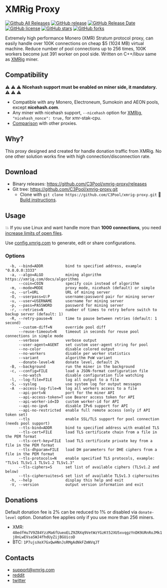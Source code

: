# XMRig Proxy
[![Github All Releases](https://img.shields.io/github/downloads/C3Pool/xmrig-proxy/total.svg)](https://github.com/C3Pool/xmrig-proxy/releases)
[![GitHub release](https://img.shields.io/github/release/C3Pool/xmrig-proxy/all.svg)](https://github.com/C3Pool/xmrig-proxy/releases)
[![GitHub Release Date](https://img.shields.io/github/release-date-pre/C3Pool/xmrig-proxy.svg)](https://github.com/C3Pool/xmrig-proxy/releases)
[![GitHub license](https://img.shields.io/github/license/C3Pool/xmrig-proxy.svg)](https://github.com/C3Pool/xmrig-proxy/blob/master/LICENSE)
[![GitHub stars](https://img.shields.io/github/stars/C3Pool/xmrig-proxy.svg)](https://github.com/C3Pool/xmrig-proxy/stargazers)
[![GitHub forks](https://img.shields.io/github/forks/C3Pool/xmrig-proxy.svg)](https://github.com/C3Pool/xmrig-proxy/network)

Extremely high performance Monero (XMR) Stratum protocol proxy, can easily handle over 100K connections on cheap $5 (1024 MB) virtual machine. Reduce number of pool connections up to 256 times, 100K workers become just 391 worker on pool side. Written on C++/libuv same as [XMRig](https://github.com/C3Pool/xmrig) miner.

## Compatibility
:warning: :warning: :warning: **Nicehash support must be enabled on miner side, it mandatory.** :warning: :warning: :warning:

* Compatible with any Monero, Electroneum, Sumokoin and AEON pools, except **nicehash.com**.
* Any miner with nicehash support, `--nicehash` option for [XMRig](https://github.com/C3Pool/xmrig), `"nicehash_nonce": true,` for xmr-stak-cpu.
* [Comparison](https://github.com/C3Pool/xmrig-proxy/wiki/Comparison) with other proxies.

## Why?
This proxy designed and created for handle donation traffic from XMRig. No one other solution works fine with high connection/disconnection rate.

## Download
* Binary releases: https://github.com/C3Pool/xmrig-proxy/releases
* Git tree: https://github.com/C3Pool/xmrig-proxy.git
  * Clone with `git clone https://github.com/C3Pool/xmrig-proxy.git` :hammer: [Build instructions](https://github.com/C3Pool/xmrig-proxy/wiki/Build).
  
## Usage
:boom: If you use Linux and want handle more than **1000 connections**, you need [increase limits of open files](https://github.com/C3Pool/xmrig-proxy/wiki/Ubuntu-setup).

Use [config.xmrig.com](https://config.xmrig.com/proxy) to generate, edit or share configurations.
  
### Options
```
  -b, --bind=ADDR          bind to specified address, example "0.0.0.0:3333"
  -a, --algo=ALGO          mining algorithm https://xmrig.com/docs/algorithms
      --coin=COIN          specify coin instead of algorithm
  -m, --mode=MODE          proxy mode, nicehash (default) or simple
  -o, --url=URL            URL of mining server
  -O, --userpass=U:P       username:password pair for mining server
  -u, --user=USERNAME      username for mining server
  -p, --pass=PASSWORD      password for mining server
  -r, --retries=N          number of times to retry before switch to backup server (default: 1)
  -R, --retry-pause=N      time to pause between retries (default: 1 second)
      --custom-diff=N      override pool diff
      --reuse-timeout=N    timeout in seconds for reuse pool connections in simple mode
      --verbose            verbose output
      --user-agent=AGENT   set custom user-agent string for pool
      --no-color           disable colored output
      --no-workers         disable per worker statistics
      --variant            algorithm PoW variant
      --donate-level=N     donate level, default 2%
  -B, --background         run the miner in the background
  -c, --config=FILE        load a JSON-format configuration file
      --no-watch           disable configuration file watching
  -l, --log-file=FILE      log all output to a file
  -S, --syslog             use system log for output messages
  -A  --access-log-file=N  log all workers access to a file
      --api-port=N         port for the miner API
      --api-access-token=T use Bearer access token for API
      --api-worker-id=ID   custom worker-id for API
      --api-no-ipv6        disable IPv6 support for API
      --api-no-restricted  enable full remote access (only if API token set)
      --tls                enable SSL/TLS support for pool connection (needs pool support)
      --tls-bind=ADDR      bind to specified address with enabled TLS
      --tls-cert=FILE      load TLS certificate chain from a file in the PEM format
      --tls-cert-key=FILE  load TLS certificate private key from a file in the PEM format
      --tls-dhparam=FILE   load DH parameters for DHE ciphers from a file in the PEM format
      --tls-protocols=N    enable specified TLS protocols, example: "TLSv1 TLSv1.1 TLSv1.2 TLSv1.3"
      --tls-ciphers=S      set list of available ciphers (TLSv1.2 and below)
      --tls-ciphersuites=S set list of available TLSv1.3 ciphersuites 
  -h, --help               display this help and exit
  -V, --version            output version information and exit
```

## Donations

Default donation fee is 2% can be reduced to 1% or disabled via `donate-level` option. Donation fee applies only if you use more than 256 miners.

* XMR: `48edfHu7V9Z84YzzMa6fUueoELZ9ZRXq9VetWzYGzKt52XU5xvqgzYnDK9URnRoJMk1j8nLwEVsaSWJ4fhdUyZijBGUicoD`
* BTC: `1P7ujsXeX7GxQwHNnJsRMgAdNkFZmNVqJT`

## Contacts
* support@xmrig.com
* [reddit](https://www.reddit.com/user/XMRig/)
* [twitter](https://twitter.com/xmrig_dev)
